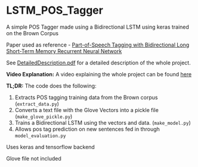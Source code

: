 # LSTM_POS_Tagger
A simple POS Tagger made using a Bidirectional LSTM using keras trained on the Brown Corpus

Paper used as reference - [Part-of-Speech Tagging with Bidirectional Long Short-Term Memory Recurrent Neural Network](https://arxiv.org/pdf/1510.06168.pdf)

See [DetailedDescription.pdf]((https://github.com/aneesh-joshi/LSTM_POS_Tagger/blob/master/DetailedDescription.pdf)) for a detailed description of the whole project.


**Video Explanation:**
A video explaining the whole project can be found [here](https://drive.google.com/open?id=0B5-t3yDeHRzKVEZ4VUMwSWtwbDA)

**TL;DR:**
The code does the following:

1. Extracts POS tagging training data from the Brown corpus (`extract_data.py`)
2. Converts a text file with the Glove Vectors into a pickle file (`make_glove_pickle.py`)
3. Trains a Bidirectional LSTM using the vectors and data. (`make_model.py`)
4. Allows pos tag prediction on new sentences fed in through `model_evaluation.py`

Uses keras and tensorflow backend

Glove file not included
